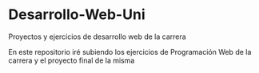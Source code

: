# Desarrollo-Web-Uni
Proyectos y ejercicios de desarrollo web de la carrera

En este repositorio iré subiendo los ejercicios de Programación Web de la carrera y el proyecto final de la misma
